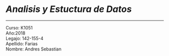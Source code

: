 # ***Analisis y Estuctura de Datos***

---


Curso: K1051<br>
Año:2018<br>
Legajo: 142-155-4<br>
Apellido: Farias<br>
Nombre: Andres Sebastian<br>

